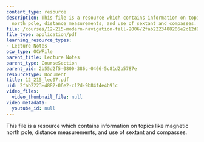 ```yaml
---
content_type: resource
description: This file is a resource which contains information on topics like magnetic
  north pole, distance measurements, and use of sextant and compasses.
file: /courses/12-215-modern-navigation-fall-2006/2fab2223488206e2c12d9b84f4e4b91c_12_215_lec07.pdf
file_type: application/pdf
learning_resource_types:
- Lecture Notes
ocw_type: OCWFile
parent_title: Lecture Notes
parent_type: CourseSection
parent_uid: 2b55d2f5-0800-386c-0466-5c81d2b5787e
resourcetype: Document
title: 12_215_lec07.pdf
uid: 2fab2223-4882-06e2-c12d-9b84f4e4b91c
video_files:
  video_thumbnail_file: null
video_metadata:
  youtube_id: null
---
```

This file is a resource which contains information on topics like magnetic north pole, distance measurements, and use of sextant and compasses.

